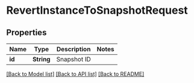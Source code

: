 # RevertInstanceToSnapshotRequest

## Properties

Name | Type | Description | Notes
------------ | ------------- | ------------- | -------------
**id** | **String** | Snapshot ID | 

[[Back to Model list]](../README.md#documentation-for-models) [[Back to API list]](../README.md#documentation-for-api-endpoints) [[Back to README]](../README.md)


